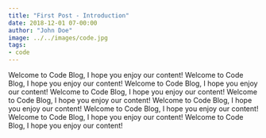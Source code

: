 ```yaml
---
title: "First Post - Introduction"
date: 2018-12-01 07-00:00
author: "John Doe"
image: ../../images/code.jpg
tags:
- code
---
```


Welcome to Code Blog, I hope you enjoy our content!
Welcome to Code Blog, I hope you enjoy our content!
Welcome to Code Blog, I hope you enjoy our content!
Welcome to Code Blog, I hope you enjoy our content!
Welcome to Code Blog, I hope you enjoy our content!
Welcome to Code Blog, I hope you enjoy our content!
Welcome to Code Blog, I hope you enjoy our content!
Welcome to Code Blog, I hope you enjoy our content!
Welcome to Code Blog, I hope you enjoy our content!